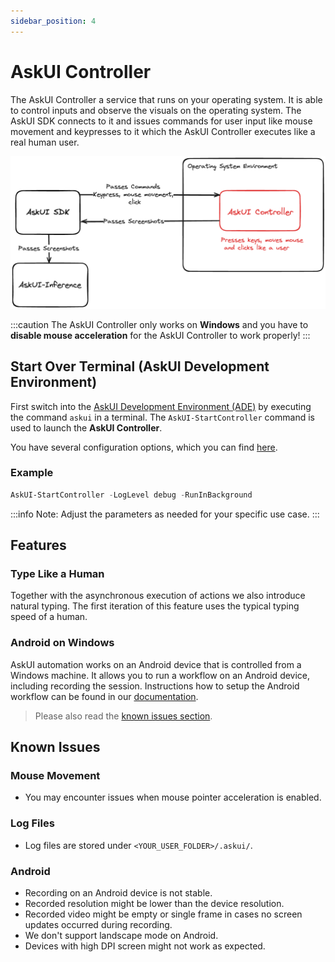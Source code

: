 ```yaml
---
sidebar_position: 4
---
```


# AskUI Controller
The AskUI Controller a service that runs on your operating system. It is able to control inputs and observe the visuals on the operating system. The AskUI SDK connects to it and issues commands for user input like mouse movement and keypresses to it which the AskUI Controller executes like a real human user.

![Architecture drawing how the AskUI Controller works together with AskUI SDK. The AskUI Controller runs in an environment and executes commands given to it by AskUI SDK: Keypresses, mouse movement and clicks. It also takes screenshots and sends them over the AskUI SDK to the AskUI Inference.](./images/askui-device-controller-simple-architecture.png)

:::caution
The AskUI Controller only works on __Windows__ and you have to __disable mouse acceleration__ for the AskUI Controller to work properly!
:::

## Start Over Terminal (AskUI Development Environment)
First switch into the [AskUI Development Environment (ADE)](AskUI-Development-Environment.md) by executing the command `askui` in a terminal. The `AskUI-StartController` command is used to launch the **AskUI Controller**.

You have several configuration options, which you can find [here](AskUI-Development-Environment.md#askui-controller-management).

### Example

```powershell
AskUI-StartController -LogLevel debug -RunInBackground
```
:::info
Note: Adjust the parameters as needed for your specific use case.
:::

## Features

### Type Like a Human
Together with the asynchronous execution of actions we also introduce natural typing. The 
first iteration of this feature uses the typical typing speed of a human.

### Android on Windows
AskUI automation works on an Android device that is controlled from a Windows machine. It allows you to run a workflow on an Android device, including recording the session. Instructions how to setup the Android workflow can be found in our [documentation](../04-Executing%20Automations/mobile-automation.md#android).

> Please also read the [known issues section](#known-issues).

## Known Issues

### Mouse Movement
- You may encounter issues when mouse pointer acceleration is enabled.

### Log Files
- Log files are stored under `<YOUR_USER_FOLDER>/.askui/`.

### Android
- Recording on an Android device is not stable.
- Recorded resolution might be lower than the device resolution.
- Recorded video might be empty or single frame in cases no screen updates occurred during recording.
- We don't support landscape mode on Android.
- Devices with high DPI screen might not work as expected.
